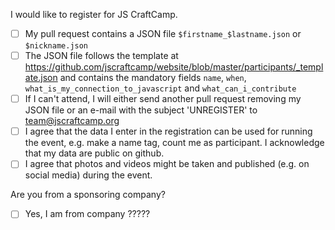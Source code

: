 I would like to register for JS CraftCamp.    
- [ ] My pull request contains a JSON file `$firstname_$lastname.json` or `$nickname.json`    
- [ ] The JSON file follows the template at https://github.com/jscraftcamp/website/blob/master/participants/_template.json and contains the mandatory fields `name`, `when`, `what_is_my_connection_to_javascript` and `what_can_i_contribute`    
- [ ] If I can't attend, I will either send another pull request removing my JSON file or an e-mail with the subject 'UNREGISTER' to team@jscraftcamp.org
- [ ] I agree that the data I enter in the registration can be used for running the event, e.g. make a name tag, count me as participant. I acknowledge that my data are public on github.
- [ ] I agree that photos and videos might be taken and published (e.g. on social media) during the event.

Are you from a sponsoring company?
- [ ] Yes, I am from company ?????
